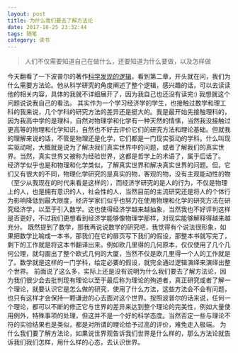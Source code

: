 ```yaml
---
layout: post
title: 为什么我们要去了解方法论
date: 2017-10-25 23:32:44
tags: 随笔
category: 读书
---
```

> 人们不仅需要知道自己在做什么，还要知道为什么要做，以及怎样做

<!---more-->
今天翻看了一下波普尔的著作[科学发现的逻辑](https://www.amazon.cn/%E7%A7%91%E5%AD%A6%E5%8F%91%E7%8E%B0%E7%9A%84%E9%80%BB%E8%BE%91-%E5%8D%A1%E5%B0%94%C2%B7%E6%B3%A2%E6%99%AE%E5%B0%94/dp/B001LA1KLQ/ref=sr_1_1?ie=UTF8&qid=1508945875&sr=8-1&keywords=%E7%A7%91%E5%AD%A6%E5%8F%91%E7%8E%B0%E7%9A%84%E9%80%BB%E8%BE%91)，看到第二章，开头就在问，我们为什么需要方法论。他从科学研究的角度阐述了整个逻辑，感兴趣的话，可以去读读他的相关内容，具体的我就不详细展开了，因为我自己也还没有读完:)
我想就这个问题说说我自己的看法。
其实作为一个学习经济学的学生，也接触过数学和理工科的我来说，几个学科的研究方法的差异还是挺大的。我是最开始先接触理科的，因为我高中学的是理科，自然对物理学和化学有一种天然的情愫，当然我没接触过更高等的物理和化学知识，自然也不好去评价它们的研究方法和理论基础。但就我的理解来说的话，不管是物理还是化学，它们都是一门现实驱动的学科。什么叫现实驱动呢，大概就是说为了解决我们真实世界中的问题，或者了解我们的真实世界。当然，真实世界又被称为经验世界，这都是哲学上的术语了，属于后话了。
经济学似乎也是和物理和化学类似，了解真实世界和解决真实世界的问题。但，它们又有很大的不同，物理化学研究的是真实的物，客观的物，没有主观能动性的物（至少从我现在的时代来看是这样的），而经济学研究的是人的行为，不仅是物理上的人，也是拥有意识的人，社会性的人，当然目前的主流研究还是将人的个体行为影响降低到最大限度，经济学家们似乎也努力在使用物理和化学的研究方法在研究经济学，以至于引入数学。这也使得经济学越来越抽象，当然我也不好评判这样是否更好，不过我们更想看到经济学能够像物理学那样，对现实能够解释得越来越充分。
既然提到了数学，那我再说说数学的研究吧，我觉得有个说法很形象，如果把数学比喻成一本书，那我们在它的扉页写下我们的假设，那整本书就写完了，剩下的工作就是将这本书翻译出来。例如欧几里得的几何原本，仅仅使用了几个几何公理，就勾画出了整个欧式几何的大厦，当然不仅是欧几里得一个人的工作就是了。数学就是这样的一门学科，给定必要的假设，就完全通过逻辑演绎来演绎出整个世界。
前面说了这么多，实际上还是没有说明为什么我们要去了解方法论，因为我们很少会去批判现有理论以至于最后称为理论的殉道者，真正研究或者了解一个理论，就要认识它是怎么做的研究，使用了什么方法，这些方法会不会有问题，也只有这样才会保持一颗谦逊的心去面对这个世界。按照波普尔的话来说，任何一个理论，都可以不断的修正它与世界的差异来达到整个理论的完美性，例如大量使用例外，特殊事项的处理，但这并不是一个好的科学态度。当然否定一些与理论不符的实验结果也是类似，都是对所谓的理论给予过高的评价，难免走入极端。
为什么我们要了解方法论，如果说世界观告诉我们世界是什么样的，那么方法论就告诉我们我们怎样，用什么样的心态，去认识世界。

